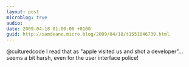 ```yaml
---
layout: post
microblog: true
audio: 
date: 2009-04-18 01:00:00 +0100
guid: http://samdeane.micro.blog/2009/04/18/t1551046739.html
---
```

@culturedcode I read that as "apple visited us and shot a developer"... seems a bit harsh, even for the user interface police!
